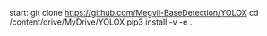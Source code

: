 start:
git clone https://github.com/Megvii-BaseDetection/YOLOX
cd /content/drive/MyDrive/YOLOX
pip3 install -v -e .
